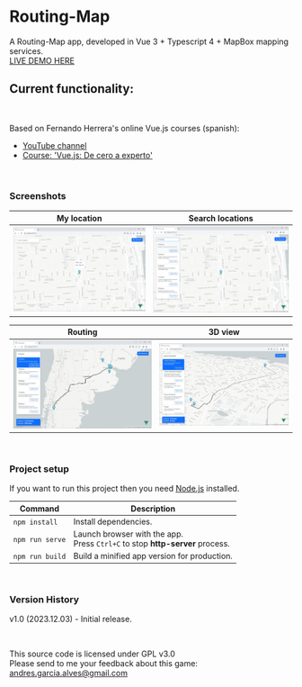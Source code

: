 # Routing-Map

A Routing-Map app, developed in Vue 3 + Typescript 4 + MapBox mapping services.  
[LIVE DEMO HERE](https://andres-garcia-alves.github.io/demo-routing-map/dist/)  

Current functionality:
- 

&nbsp;

Based on Fernando Herrera's online Vue.js courses (spanish):  
- [YouTube channel](https://www.youtube.com/@DevTalles)  
- [Course: 'Vue.js: De cero a experto'](https://www.udemy.com/course/vuejs-fh/)  

&nbsp;

### Screenshots

| My location                           | Search locations                      |
|---------------------------------------|---------------------------------------|
| ![](src/assets/screenshot-01.jpg)     | ![](src/assets/screenshot-02.jpg)     |

| Routing                               | 3D view                               |
|---------------------------------------|---------------------------------------|
| ![](src/assets/screenshot-03.jpg)     | ![](src/assets/screenshot-04.jpg)     |

&nbsp;

### Project setup

If you want to run this project then you need [Node.js](https://nodejs.org) installed.

| Command          | Description                                                                          |
|------------------|--------------------------------------------------------------------------------------|
| `npm install`    | Install dependencies.                                                                |
| `npm run serve`  | Launch browser with the app. <br> Press `Ctrl+C` to stop **http-server** process.  |
| `npm run build`  | Build a minified app version for production.                                         |

&nbsp;

### Version History

v1.0 (2023.12.03) - Initial release.  

&nbsp;

This source code is licensed under GPL v3.0  
Please send to me your feedback about this game: andres.garcia.alves@gmail.com
